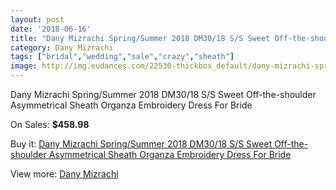 ```yaml
---
layout: post
date: '2018-06-16'
title: "Dany Mizrachi Spring/Summer 2018 DM30/18 S/S Sweet Off-the-shoulder Asymmetrical Sheath Organza Embroidery Dress For Bride"
category: Dany Mizrachi
tags: ["bridal","wedding","sale","crazy","sheath"]
image: http://img.eudances.com/22530-thickbox_default/dany-mizrachi-spring-summer-2018-dm30-18-s-s-sweet-off-the-shoulder-asymmetrical-sheath-organza-embroidery-dress-for-bride.jpg
---
```

Dany Mizrachi Spring/Summer 2018 DM30/18 S/S Sweet Off-the-shoulder Asymmetrical Sheath Organza Embroidery Dress For Bride

On Sales: **$458.98**
<a href="https://www.eudances.com/en/dany-mizrachi/7207-dany-mizrachi-spring-summer-2018-dm30-18-s-s-sweet-off-the-shoulder-asymmetrical-sheath-organza-embroidery-dress-for-bride.html"><amp-img layout="responsive" width="600" height="600" src="//img.eudances.com/22530-thickbox_default/dany-mizrachi-spring-summer-2018-dm30-18-s-s-sweet-off-the-shoulder-asymmetrical-sheath-organza-embroidery-dress-for-bride.jpg" alt="Dany Mizrachi Spring/Summer 2018 DM30/18 S/S Sweet Off-the-shoulder Asymmetrical Sheath Organza Embroidery Dress For Bride 0" /></a>
<a href="https://www.eudances.com/en/dany-mizrachi/7207-dany-mizrachi-spring-summer-2018-dm30-18-s-s-sweet-off-the-shoulder-asymmetrical-sheath-organza-embroidery-dress-for-bride.html"><amp-img layout="responsive" width="600" height="600" src="//img.eudances.com/22534-thickbox_default/dany-mizrachi-spring-summer-2018-dm30-18-s-s-sweet-off-the-shoulder-asymmetrical-sheath-organza-embroidery-dress-for-bride.jpg" alt="Dany Mizrachi Spring/Summer 2018 DM30/18 S/S Sweet Off-the-shoulder Asymmetrical Sheath Organza Embroidery Dress For Bride 1" /></a>
<a href="https://www.eudances.com/en/dany-mizrachi/7207-dany-mizrachi-spring-summer-2018-dm30-18-s-s-sweet-off-the-shoulder-asymmetrical-sheath-organza-embroidery-dress-for-bride.html"><amp-img layout="responsive" width="600" height="600" src="//img.eudances.com/22533-thickbox_default/dany-mizrachi-spring-summer-2018-dm30-18-s-s-sweet-off-the-shoulder-asymmetrical-sheath-organza-embroidery-dress-for-bride.jpg" alt="Dany Mizrachi Spring/Summer 2018 DM30/18 S/S Sweet Off-the-shoulder Asymmetrical Sheath Organza Embroidery Dress For Bride 2" /></a>
<a href="https://www.eudances.com/en/dany-mizrachi/7207-dany-mizrachi-spring-summer-2018-dm30-18-s-s-sweet-off-the-shoulder-asymmetrical-sheath-organza-embroidery-dress-for-bride.html"><amp-img layout="responsive" width="600" height="600" src="//img.eudances.com/22532-thickbox_default/dany-mizrachi-spring-summer-2018-dm30-18-s-s-sweet-off-the-shoulder-asymmetrical-sheath-organza-embroidery-dress-for-bride.jpg" alt="Dany Mizrachi Spring/Summer 2018 DM30/18 S/S Sweet Off-the-shoulder Asymmetrical Sheath Organza Embroidery Dress For Bride 3" /></a>
<a href="https://www.eudances.com/en/dany-mizrachi/7207-dany-mizrachi-spring-summer-2018-dm30-18-s-s-sweet-off-the-shoulder-asymmetrical-sheath-organza-embroidery-dress-for-bride.html"><amp-img layout="responsive" width="600" height="600" src="//img.eudances.com/22531-thickbox_default/dany-mizrachi-spring-summer-2018-dm30-18-s-s-sweet-off-the-shoulder-asymmetrical-sheath-organza-embroidery-dress-for-bride.jpg" alt="Dany Mizrachi Spring/Summer 2018 DM30/18 S/S Sweet Off-the-shoulder Asymmetrical Sheath Organza Embroidery Dress For Bride 4" /></a>

Buy it: [Dany Mizrachi Spring/Summer 2018 DM30/18 S/S Sweet Off-the-shoulder Asymmetrical Sheath Organza Embroidery Dress For Bride](https://www.eudances.com/en/dany-mizrachi/7207-dany-mizrachi-spring-summer-2018-dm30-18-s-s-sweet-off-the-shoulder-asymmetrical-sheath-organza-embroidery-dress-for-bride.html "Dany Mizrachi Spring/Summer 2018 DM30/18 S/S Sweet Off-the-shoulder Asymmetrical Sheath Organza Embroidery Dress For Bride")

View more: [Dany Mizrachi](https://www.eudances.com/en/111-dany-mizrachi "Dany Mizrachi")